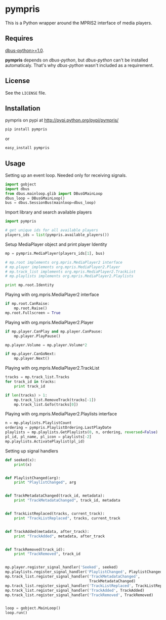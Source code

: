 # pympris #
This is a Python wrapper around the MPRIS2 interface of media players.

## Requires ##

[dbus-python>=1.0](http://dbus.freedesktop.org/releases/dbus-python/).

**pympris** depends on *dbus-python*, but *dbus-python* can't be installed automaticaly. That's why *dbus-python* wasn't included as a requirement.

## License ##
See the `LICENSE` file.

## Installation ##

pympris on pypi at http://pypi.python.org/pypi/pympris/

```python
pip install pympris
```
or
```python
easy_install pympris
```

## Usage ##

Setting up an event loop.
Needed only for receiving signals.
```python
import gobject
import dbus
from dbus.mainloop.glib import DBusGMainLoop
dbus_loop = DBusGMainLoop()
bus = dbus.SessionBus(mainloop=dbus_loop)
```

Import library and search available players
```python
import pympris

# get unique ids for all available players
players_ids = list(pympris.available_players())
```

Setup MediaPlayer object and print player Identity
```python
mp = pympris.MediaPlayer(players_ids[1], bus)

# mp.root implements org.mpris.MediaPlayer2 interface
# mp.player implements org.mpris.MediaPlayer2.Player
# mp.track_list implements org.mpris.MediaPlayer2.TrackList
# mp.playlists implements org.mpris.MediaPlayer2.Playlists

print mp.root.Identity
```

Playing with org.mpris.MediaPlayer2 interface
```python
if mp.root.CanRaise:
    mp.root.Raise()
mp.root.Fullscreen = True
```

Playing with org.mpris.MediaPlayer2.Player
```python
if mp.player.CanPlay and mp.player.CanPause:
    mp.player.PlayPause()

mp.player.Volume = mp.player.Volume*2

if mp.player.CanGoNext:
    mp.player.Next()
```

Playing with org.mpris.MediaPlayer2.TrackList
```python
tracks = mp.track_list.Tracks
for track_id in tracks:
    print track_id

if len(tracks) > 1:
    mp.track_list.RemoveTrack(tracks[-1])
    mp.track_list.GoTo(tracks[0])
```

Playing with org.mpris.MediaPlayer2.Playlists interface
```python
n = mp.playlists.PlaylistCount
ordering = pympris.PlaylistOrdering.LastPlayDate
playlists = mp.playlists.GetPlaylists(0, n, ordering, reversed=False)
pl_id, pl_name, pl_icon = playlists[-2]
mp.playlists.ActivatePlaylist(pl_id)
```

Setting up signal handlers
```python
def seeked(x):
    print(x)


def PlaylistChanged(arg):
    print "PlaylistChanged", arg


def TrackMetadataChanged(track_id, metadata):
    print "TrackMetadataChanged", track_id, metadata


def TrackListReplaced(tracks, current_track):
    print "TrackListReplaced", tracks, current_track


def TrackAdded(metadata, after_track):
    print "TrackAdded", metadata, after_track


def TrackRemoved(track_id):
    print "TrackRemoved", track_id


mp.player.register_signal_handler('Seeked', seeked)
mp.playlists.register_signal_handler('PlaylistChanged', PlaylistChanged)
mp.track_list.register_signal_handler('TrackMetadataChanged',
                                      TrackMetadataChanged)
mp.track_list.register_signal_handler('TrackListReplaced', TrackListReplaced)
mp.track_list.register_signal_handler('TrackAdded', TrackAdded)
mp.track_list.register_signal_handler('TrackRemoved', TrackRemoved)


loop = gobject.MainLoop()
loop.run()
```
